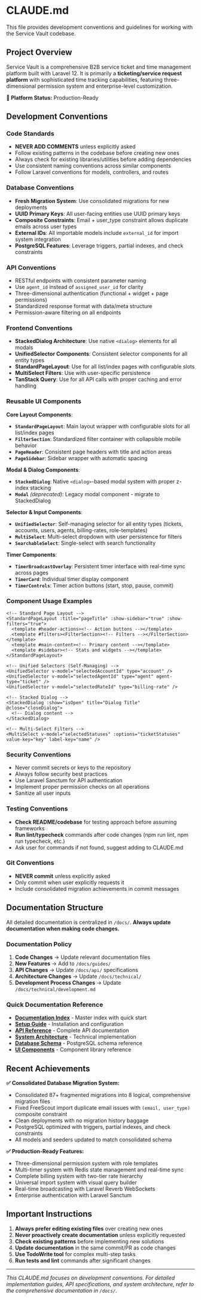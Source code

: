 # CLAUDE.md

This file provides development conventions and guidelines for working with the Service Vault codebase.

## Project Overview

Service Vault is a comprehensive B2B service ticket and time management platform built with Laravel 12. It is primarily a **ticketing/service request platform** with sophisticated time tracking capabilities, featuring three-dimensional permission system and enterprise-level customization.

**🎯 Platform Status:** Production-Ready

## Development Conventions

### Code Standards
- **NEVER ADD COMMENTS** unless explicitly asked
- Follow existing patterns in the codebase before creating new ones
- Always check for existing libraries/utilities before adding dependencies
- Use consistent naming conventions across similar components
- Follow Laravel conventions for models, controllers, and routes

### Database Conventions
- **Fresh Migration System**: Use consolidated migrations for new deployments
- **UUID Primary Keys**: All user-facing entities use UUID primary keys
- **Composite Constraints**: Email + user_type constraint allows duplicate emails across user types
- **External IDs**: All importable models include `external_id` for import system integration
- **PostgreSQL Features**: Leverage triggers, partial indexes, and check constraints

### API Conventions
- RESTful endpoints with consistent parameter naming
- Use `agent_id` instead of `assigned_user_id` for clarity
- Three-dimensional authentication (functional + widget + page permissions)
- Standardized response format with data/meta structure
- Permission-aware filtering on all endpoints

### Frontend Conventions
- **StackedDialog Architecture**: Use native `<dialog>` elements for all modals
- **UnifiedSelector Components**: Consistent selector components for all entity types
- **StandardPageLayout**: Use for all list/index pages with configurable slots
- **MultiSelect Filters**: Use with user-specific persistence
- **TanStack Query**: Use for all API calls with proper caching and error handling

### Reusable UI Components

**Core Layout Components**:
- **`StandardPageLayout`**: Main layout wrapper with configurable slots for all list/index pages
- **`FilterSection`**: Standardized filter container with collapsible mobile behavior
- **`PageHeader`**: Consistent page headers with title and action areas
- **`PageSidebar`**: Sidebar wrapper with automatic spacing

**Modal & Dialog Components**:
- **`StackedDialog`**: Native `<dialog>`-based modal system with proper z-index stacking
- **`Modal`** *(deprecated)*: Legacy modal component - migrate to StackedDialog

**Selector & Input Components**:
- **`UnifiedSelector`**: Self-managing selector for all entity types (tickets, accounts, users, agents, billing-rates, role-templates)
- **`MultiSelect`**: Multi-select dropdown with user persistence for filters
- **`SearchableSelect`**: Single-select with search functionality

**Timer Components**:
- **`TimerBroadcastOverlay`**: Persistent timer interface with real-time sync across pages
- **`TimerCard`**: Individual timer display component
- **`TimerControls`**: Timer action buttons (start, stop, pause, commit)

### Component Usage Examples

```vue
<!-- Standard Page Layout -->
<StandardPageLayout :title="pageTitle" :show-sidebar="true" :show-filters="true">
  <template #header-actions><!-- Action buttons --></template>
  <template #filters><FilterSection><!-- Filters --></FilterSection></template>
  <template #main-content><!-- Primary content --></template>
  <template #sidebar><!-- Stats and widgets --></template>
</StandardPageLayout>

<!-- Unified Selectors (Self-Managing) -->
<UnifiedSelector v-model="selectedAccountId" type="account" />
<UnifiedSelector v-model="selectedAgentId" type="agent" agent-type="ticket" />
<UnifiedSelector v-model="selectedRateId" type="billing-rate" />

<!-- Stacked Dialog -->
<StackedDialog :show="isOpen" title="Dialog Title" @close="closeDialog">
  <!-- Dialog content -->
</StackedDialog>

<!-- Multi-Select Filters -->
<MultiSelect v-model="selectedStatuses" :options="ticketStatuses" value-key="key" label-key="name" />
```

### Security Conventions
- Never commit secrets or keys to the repository
- Always follow security best practices
- Use Laravel Sanctum for API authentication
- Implement proper permission checks on all operations
- Sanitize all user inputs

### Testing Conventions
- **Check README/codebase** for testing approach before assuming frameworks
- **Run lint/typecheck** commands after code changes (npm run lint, npm run typecheck, etc.)
- Ask user for commands if not found, suggest adding to CLAUDE.md

### Git Conventions
- **NEVER commit** unless explicitly asked
- Only commit when user explicitly requests it
- Include consolidated migration achievements in commit messages

## Documentation Structure

All detailed documentation is centralized in `/docs/`. **Always update documentation when making code changes.**

### Documentation Policy
1. **Code Changes** → Update relevant documentation files
2. **New Features** → Add to `/docs/guides/`
3. **API Changes** → Update `/docs/api/` specifications  
4. **Architecture Changes** → Update `/docs/technical/`
5. **Development Process Changes** → Update `/docs/technical/development.md`

### Quick Documentation Reference
- **[Documentation Index](docs/README.md)** - Master index with quick start
- **[Setup Guide](docs/guides/setup.md)** - Installation and configuration
- **[API Reference](docs/api/resources.md)** - Complete API documentation
- **[System Architecture](docs/technical/architecture.md)** - Technical implementation
- **[Database Schema](docs/technical/database.md)** - PostgreSQL schema reference
- **[UI Components](docs/technical/ui-components.md)** - Component library reference

## Recent Achievements

**✅ Consolidated Database Migration System:**
- Consolidated 87+ fragmented migrations into 8 logical, comprehensive migration files
- Fixed FreeScout import duplicate email issues with `(email, user_type)` composite constraint
- Clean deployments with no migration history baggage
- PostgreSQL optimized with triggers, partial indexes, and check constraints
- All models and seeders updated to match consolidated schema

**✅ Production-Ready Features:**
- Three-dimensional permission system with role templates
- Multi-timer system with Redis state management and real-time sync
- Complete billing system with two-tier rate hierarchy
- Universal import system with visual query builder
- Real-time broadcasting with Laravel Reverb WebSockets
- Enterprise authentication with Laravel Sanctum

## Important Instructions

1. **Always prefer editing existing files** over creating new ones
2. **Never proactively create documentation** unless explicitly requested
3. **Check existing patterns** before implementing new solutions
4. **Update documentation** in the same commit/PR as code changes
5. **Use TodoWrite tool** for complex multi-step tasks
6. **Run tests and lint** commands after significant changes

---

*This CLAUDE.md focuses on development conventions. For detailed implementation guides, API specifications, and system architecture, refer to the comprehensive documentation in `/docs/`.*